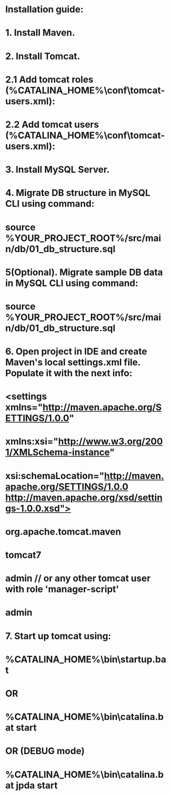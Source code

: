 # Installation guide:

# 1. Install Maven.
# 2. Install Tomcat.
# 2.1 Add tomcat roles (%CATALINA_HOME%\conf\tomcat-users.xml):

#      <role rolename="manager-gui"/>
#      <role rolename="manager-script"/>
#      <role rolename="manager-jmx"/>
#      <role rolename="manager-status"/>

# 2.2 Add tomcat users (%CATALINA_HOME%\conf\tomcat-users.xml):

#      <user username="manager-gui" password="manager-gui" roles="manager-gui"/>
#      <user username="manager-jmx" password="manager-jmx" roles="manager-jmx"/>
#      <user username="manager-status" password="manager-status" roles="manager-status"/>
#      <user username="manager-script" password="manager-script" roles="manager-script"/>
#      <user username="admin" password="admin" roles="manager-script,manager-gui,manager-status,manager-jmx"/>

# 3. Install MySQL Server.

# 4. Migrate DB structure in MySQL CLI using command:
#      source %YOUR_PROJECT_ROOT%/src/main/db/01_db_structure.sql

# 5(Optional). Migrate sample DB data in MySQL CLI using command:
#      source %YOUR_PROJECT_ROOT%/src/main/db/01_db_structure.sql

# 6. Open project in IDE and create Maven's local settings.xml file. Populate it with the next info:

#      <?xml version="1.0" encoding="UTF-8"?>
#      <settings xmlns="http://maven.apache.org/SETTINGS/1.0.0"
#                xmlns:xsi="http://www.w3.org/2001/XMLSchema-instance"
#                xsi:schemaLocation="http://maven.apache.org/SETTINGS/1.0.0 http://maven.apache.org/xsd/settings-1.0.0.xsd">
#      
#          <pluginGroups>
#              <pluginGroup>org.apache.tomcat.maven</pluginGroup>
#          </pluginGroups>
#          <servers>
#              <server>
#                  <id>tomcat7</id>
#                  <username>admin</username> // or any other tomcat user with role 'manager-script'
#                  <password>admin</password>
#              </server>
#          </servers>
#      
#      </settings>

# 7. Start up tomcat using:

#      %CATALINA_HOME%\bin\startup.bat
#      
#      OR
#      
#      %CATALINA_HOME%\bin\catalina.bat start
#      
#      OR (DEBUG mode)
#      
#      %CATALINA_HOME%\bin\catalina.bat jpda start